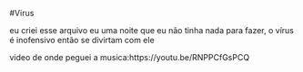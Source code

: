 #Virus
<p>eu criei esse arquivo eu uma noite que eu não tinha nada para fazer, o vírus é inofensivo então se divirtam com ele</p>
video de onde peguei a musica:https://youtu.be/RNPPCfGsPCQ
